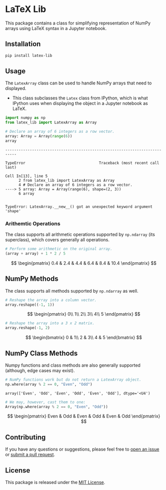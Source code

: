 # LaTeX Lib

This package contains a class for simplifying representation of NumPy arrays using LaTeX syntax in a Jupyter notebook.

## Installation

```bash
pip install latex-lib
```

## Usage

The `LatexArray` class can be used to handle NumPy arrays that need to displayed.

* This class subclasses the `Latex` class from IPython, which is what IPython uses when displaying the object in a Jupyter notebook as LaTeX.


```python
import numpy as np
from latex_lib import LatexArray as Array

# Declare an array of 6 integers as a row vector.
array: Array = Array(range(6))
array
```


    ---------------------------------------------------------------------------

    TypeError                                 Traceback (most recent call last)

    Cell In[13], line 5
          2 from latex_lib import LatexArray as Array
          4 # Declare an array of 6 integers as a row vector.
    ----> 5 array: Array = Array(range(6), shape=(2, 3))
          6 array
    

    TypeError: LatexArray.__new__() got an unexpected keyword argument 'shape'


### Arithemtic Operations

The class supports all arithmetic operations supported by `np.ndarray` (its superclass),
which covers generally all operations.


```python
# Perform some arithmetic on the original array.
(array + array) + 1 * 2 / 5
```





$$
\begin{pmatrix}
0.4 & 2.4 & 4.4 & 6.4 & 8.4 & 10.4
\end{pmatrix}
$$




## NumPy Methods

The class supports all methods supported by `np.ndarray` as well.


```python
# Reshape the array into a column vector.
array.reshape((-1, 1))
```





$$
\begin{pmatrix}
0\\
1\\
2\\
3\\
4\\
5
\end{pmatrix}
$$





```python
# Reshape the array into a 3 x 2 matrix.
array.reshape(-1, 2)
```





$$
\begin{bmatrix}
0 & 1\\
2 & 3\\
4 & 5
\end{bmatrix}
$$




## NumPy Class Methods

Numpy functions and class methods are also generally supported (although, edge cases may exist).


```python
# NumPy functions work but do not return a LatexArray object.
np.where(array % 2 == 0, "Even", "Odd")
```




    array(['Even', 'Odd', 'Even', 'Odd', 'Even', 'Odd'], dtype='<U4')




```python
# We may, however, cast them to one:
Array(np.where(array % 2 == 0, "Even", "Odd"))
```





$$
\begin{pmatrix}
Even & Odd & Even & Odd & Even & Odd
\end{pmatrix}
$$




## Contributing

If you have any questions or suggestions, please feel free to [open an issue](https://github.com/suli-g/latex-lib/issues) or [submit a pull request](https://github.com/suli-g/latex-lib/pulls).

## License

This package is released under the [MIT License](https://github.com/suli-g/latex-lib/blob/main/LICENSE).
